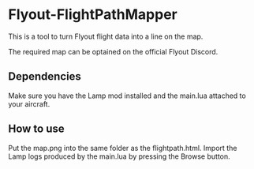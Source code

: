 # Flyout-FlightPathMapper
This is a tool to turn Flyout flight data into a line on the map.

The required map can be optained on the official Flyout Discord.

## Dependencies
Make sure you have the Lamp mod installed and the main.lua attached to your aircraft.

## How to use
Put the map.png into the same folder as the flightpath.html.
Import the Lamp logs produced by the main.lua by pressing the Browse button.
